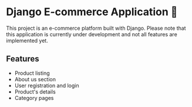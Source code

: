 # Django E-commerce Application 🛒
This project is an e-commerce platform built with Django. Please note that this application is currently under development and not all features are implemented yet.

## Features
- Product listing
- About us section
- User registration and login
- Product's details
- Category pages
